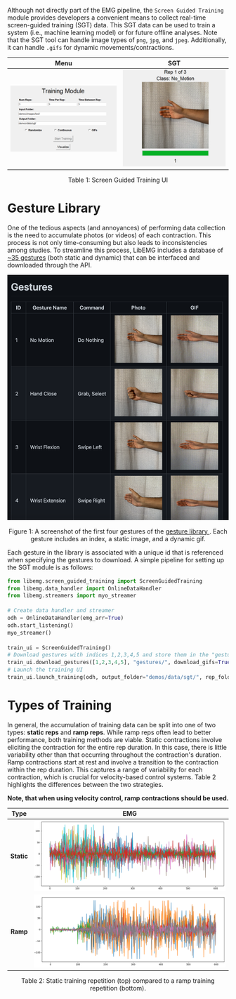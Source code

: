 <style>
    table {
        width: 100%;
    }
</style>

Although not directly part of the EMG pipeline, the `Screen Guided Training` module provides developers a convenient means to collect real-time screen-guided training (SGT) data. This SGT data can be used to train a system (i.e., machine learning model) or for future offline analyses. Note that the SGT tool can handle image types of `png`, `jpg`, and `jpeg`. Additionally, it can handle `.gifs` for dynamic movements/contractions.

| <center>Menu</center>  | <center>SGT</center> |
| ------------- | ------------- |
| ![](menu.PNG) | ![](training.PNG) |
<center> <p> Table 1: Screen Guided Training UI</p> </center>


# Gesture Library
One of the tedious aspects (and annoyances) of performing data collection is the need to accumulate photos (or videos) of each contraction. This process is not only time-consuming but also leads to inconsistencies among studies. To streamline this process, LibEMG includes a database of [~35 gestures](https://github.com/eeddy/LibEMGGestures) (both static and dynamic) that can be interfaced and downloaded through the API.

![](gesture_example.png)
<center> <p> Figure 1: A screenshot of the first four gestures of the <a href="https://github.com/eeddy/LibEMGGestures"> gesture library </a>. Each gesture includes an index, a static image, and a dynamic gif. </p> </center>

Each gesture in the library is associated with a unique id that is referenced when specifying the gestures to download. A simple pipeline for setting up the SGT module is as follows: 

```Python
from libemg.screen_guided_training import ScreenGuidedTraining
from libemg.data_handler import OnlineDataHandler
from libemg.streamers import myo_streamer

# Create data handler and streamer 
odh = OnlineDataHandler(emg_arr=True)
odh.start_listening()
myo_streamer()

train_ui = ScreenGuidedTraining()
# Download gestures with indices 1,2,3,4,5 and store them in the "gestures/" folder
train_ui.download_gestures([1,2,3,4,5], "gestures/", download_gifs=True)
# Launch the training UI
train_ui.launch_training(odh, output_folder="demos/data/sgt/", rep_folder="demos/images/test/")
```

# Types of Training 
In general, the accumulation of training data can be split into one of two types: <b>static reps</b> and <b>ramp reps</b>. While ramp reps often lead to better performance, both training methods are viable. Static contractions involve eliciting the contraction for the entire rep duration. In this case, there is little variability other than that occurring throughout the contraction's duration. Ramp contractions start at rest and involve a transition to the contraction within the rep duration. This captures a range of variability for each contraction, which is crucial for velocity-based control systems. Table 2 highlights the differences between the two strategies. 

**Note, that when using velocity control, ramp contractions should be used.**

| <center>Type</center>  | <center>EMG</center> |
| ------------- | ------------- |
|  <center><b>Static</b></center> | ![](static.png) |
|  <center><b>Ramp</b></center> | ![](ramp.png) |
<center> <p> Table 2: Static training repetition (top) compared to a ramp training repetition (bottom). </p> </center>